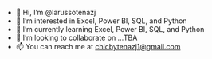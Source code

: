 - 👋 Hi, I’m @larussotenazj
- 👀 I’m interested in Excel, Power BI, SQL, and Python
- 🌱 I’m currently learning Excel, Power BI, SQL, and Python
- 💞️ I’m looking to collaborate on ...TBA
- 📫 You can reach me at chicbytenazj1@gmail.com
<!---
larussotenazj/larussotenazj is a ✨ special ✨ repository because its `README.md` (this file) appears on your GitHub profile.
You can click the Preview link to take a look at your changes.
--->

